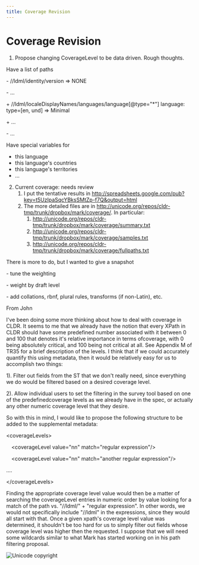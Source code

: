 ```yaml
---
title: Coverage Revision
---
```


# Coverage Revision

1. Propose changing CoverageLevel to be data driven. Rough thoughts.

Have a list of paths

\- ​/​/ldml​/identity​/version => NONE

\- ...

\+ /​/ldml​/localeDisplayNames​/languages​/language[@type="\*"] language:​type=​[en, und] => Minimal

\+ ...

\- ...

Have special variables for

- this language
- this language's countries
- this language's territories
- ...

2. Current coverage: needs review
	1. I put the tentative results in http://spreadsheets.google.com/pub?key=t5UzIpaSqcYBksSMtZp-f7Q&output=html
	2. The more detailed files are in http://unicode.org/repos/cldr-tmp/trunk/dropbox/mark/coverage/. In particular:
		1. http://unicode.org/repos/cldr-tmp/trunk/dropbox/mark/coverage/summary.txt
		2. http://unicode.org/repos/cldr-tmp/trunk/dropbox/mark/coverage/samples.txt
		3. http://unicode.org/repos/cldr-tmp/trunk/dropbox/mark/coverage/fullpaths.txt

There is more to do, but I wanted to give a snapshot

\- tune the weighting

\- weight by draft level

\- add collations, rbnf, plural rules, transforms (if non-Latin), etc.

From John

I've been doing some more thinking about how to deal with coverage in CLDR. It seems to me that we already have the notion that every XPath in CLDR should have some predefined number associated with it between 0 and 100 that denotes it's relative importance in terms ofcoverage, with 0 being absolutely critical, and 100 being not critical at all. See Appendix M of TR35 for a brief description of the levels. I think that if we could accurately quantify this using metadata, then it would be relatively easy for us to accomplish two things:

1). Filter out fields from the ST that we don't really need, since everything we do would be filtered based on a desired coverage level.

2). Allow individual users to set the filtering in the survey tool based on one of the predefinedcoverage levels as we already have in the spec, or actually any other numeric coverage level that they desire.

So with this in mind, I would like to propose the following structure to be added to the supplemental metadata:

\<coverageLevels>

&emsp;\<coverageLevel value="nn" match="regular expression"/>

&emsp;\<coverageLevel value="nn" match="another regular expression"/>

....

\</coverageLevels>

Finding the appropriate coverage level value would then be a matter of searching the coverageLevel entries in numeric order by value looking for a match of the path vs. "//ldml/" + "regular expression". In other words, we would not specifically include "//ldml" in the expressions, since they would all start with that. Once a given xpath's coverage level value was determined, it shouldn't be too hard for us to simply filter out fields whose coverage level was higher then the requested. I suppose that we will need some wildcards similar to what Mark has started working on in his path filtering proposal.

![Unicode copyright](https://www.unicode.org/img/hb_notice.gif)